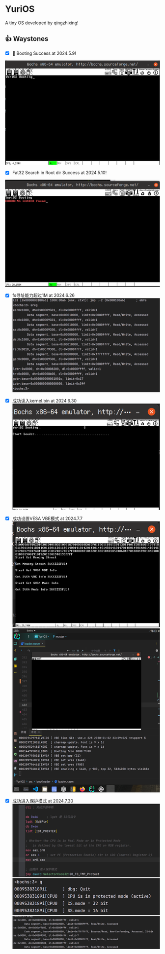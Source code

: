 # YuriOS

A tiny OS developed by qingzhixing!

## 👍 Waystones

- [x] 🍎 Booting Success at 2024.5.9!

![Booting image](assets/images/boot_success.png)

- [x] Fat32 Search in Root dir Success at 2024.5.10!

![Fat32 Search in Root dir!](assets/images/Fat32_Search_in_Root_dir!.png)

- [x] fs寻址能力超过1M at 2024.6.26
![使fs寄存器拥有1M以上寻址的能力](assets/images/使fs寄存器拥有1M以上寻址的能力.png)

- [x] 成功读入kernel.bin at 2024.6.30
![成功读入kernel.bin](assets/images/read_kernel_bin.png)

- [x] 成功设置VESA VBE模式 at 2024.7.7
![VGA_INFO](assets/images/VGA_INFO.png)
![VBE模式](assets/images/VESA_VBE.png)

- [x] 成功进入保护模式 at 2024.7.30
![ProtectedModeCode](assets/images/ProtectedModeCode.png)
![ProtectedModeBochs](assets/images/ProtectedModeBochs.png)
![ProtectedModeReg](assets/images/ProtectedModeReg.png)